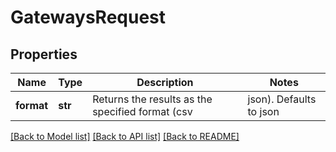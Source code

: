 # GatewaysRequest

## Properties
Name | Type | Description | Notes
------------ | ------------- | ------------- | -------------
**format** | **str** | Returns the results as the specified format (csv|json). Defaults to json | [optional] 

[[Back to Model list]](../README.md#documentation-for-models) [[Back to API list]](../README.md#documentation-for-api-endpoints) [[Back to README]](../README.md)

